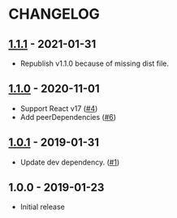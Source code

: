 # CHANGELOG

## [1.1.1](https://github.com/taehwanno/is-react-synthetic-event/compare/v1.1.0...v1.1.1) - 2021-01-31

- Republish v1.1.0 because of missing dist file.

## [1.1.0](https://github.com/taehwanno/is-react-synthetic-event/compare/v1.0.1...v1.1.0) - 2020-11-01

- Support React v17 ([#4](https://github.com/taehwanno/is-react-synthetic-event/pull/4))
- Add peerDependencies ([#6](https://github.com/taehwanno/is-react-synthetic-event/pull/6))

## [1.0.1](https://github.com/taehwanno/is-react-synthetic-event/compare/v1.0.0...v1.0.1) - 2019-01-31

- Update dev dependency. ([#1](https://github.com/taehwanno/is-react-synthetic-event/pull/1))

## 1.0.0 - 2019-01-23

- Initial release
